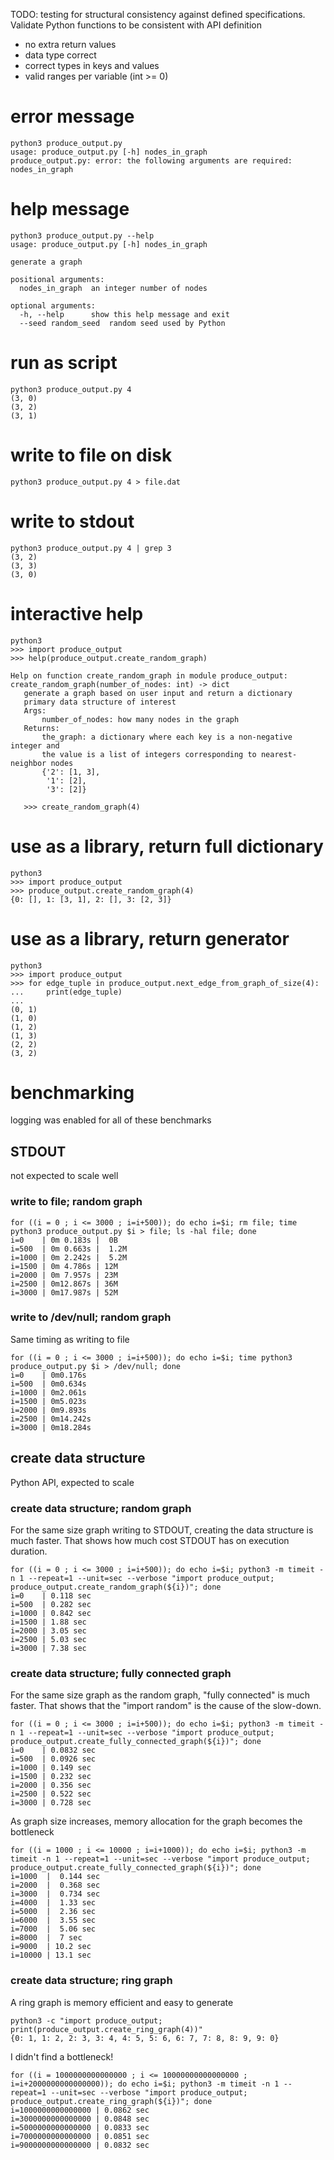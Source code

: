 TODO: testing for structural consistency against defined specifications.
Validate Python functions to be consistent with API definition
 * no extra return values
 * data type correct
 * correct types in keys and values
 * valid ranges per variable (int >= 0)


# error message

    python3 produce_output.py
    usage: produce_output.py [-h] nodes_in_graph
    produce_output.py: error: the following arguments are required: nodes_in_graph

# help message

    python3 produce_output.py --help
    usage: produce_output.py [-h] nodes_in_graph

    generate a graph

    positional arguments:
      nodes_in_graph  an integer number of nodes

    optional arguments:
      -h, --help      show this help message and exit
      --seed random_seed  random seed used by Python

# run as script

    python3 produce_output.py 4
    (3, 0)
    (3, 2)
    (3, 1)

# write to file on disk

    python3 produce_output.py 4 > file.dat

# write to stdout

    python3 produce_output.py 4 | grep 3
    (3, 2)
    (3, 3)
    (3, 0)

# interactive help

    python3
    >>> import produce_output
    >>> help(produce_output.create_random_graph)

    Help on function create_random_graph in module produce_output:
    create_random_graph(number_of_nodes: int) -> dict
       generate a graph based on user input and return a dictionary
       primary data structure of interest
       Args:
           number_of_nodes: how many nodes in the graph
       Returns:
           the_graph: a dictionary where each key is a non-negative integer and
           the value is a list of integers corresponding to nearest-neighbor nodes
           {'2': [1, 3],
            '1': [2],
            '3': [2]}

       >>> create_random_graph(4)


# use as a library, return full dictionary

    python3
    >>> import produce_output
    >>> produce_output.create_random_graph(4)
    {0: [], 1: [3, 1], 2: [], 3: [2, 3]}

# use as a library, return generator

    python3
    >>> import produce_output
    >>> for edge_tuple in produce_output.next_edge_from_graph_of_size(4):
    ...     print(edge_tuple)
    ...
    (0, 1)
    (1, 0)
    (1, 2)
    (1, 3)
    (2, 2)
    (3, 2)


# benchmarking
logging was enabled for all of these benchmarks
## STDOUT
not expected to scale well
### write to file; random graph

    for ((i = 0 ; i <= 3000 ; i=i+500)); do echo i=$i; rm file; time python3 produce_output.py $i > file; ls -hal file; done
    i=0    | 0m 0.183s |  0B
    i=500  | 0m 0.663s |  1.2M
    i=1000 | 0m 2.242s |  5.2M
    i=1500 | 0m 4.786s | 12M
    i=2000 | 0m 7.957s | 23M
    i=2500 | 0m12.867s | 36M
    i=3000 | 0m17.987s | 52M

### write to /dev/null; random graph

Same timing as writing to file

    for ((i = 0 ; i <= 3000 ; i=i+500)); do echo i=$i; time python3 produce_output.py $i > /dev/null; done
    i=0    | 0m0.176s
    i=500  | 0m0.634s
    i=1000 | 0m2.061s
    i=1500 | 0m5.023s
    i=2000 | 0m9.893s
    i=2500 | 0m14.242s
    i=3000 | 0m18.284s

## create data structure
Python API, expected to scale
### create data structure; random graph

For the same size graph writing to STDOUT, creating the data structure is much faster.
That shows how much cost STDOUT has on execution duration.

    for ((i = 0 ; i <= 3000 ; i=i+500)); do echo i=$i; python3 -m timeit -n 1 --repeat=1 --unit=sec --verbose "import produce_output; produce_output.create_random_graph(${i})"; done
    i=0    | 0.118 sec
    i=500  | 0.282 sec
    i=1000 | 0.842 sec
    i=1500 | 1.88 sec
    i=2000 | 3.05 sec
    i=2500 | 5.03 sec
    i=3000 | 7.38 sec

### create data structure; fully connected graph

For the same size graph as the random graph, "fully connected" is much faster.
That shows that the "import random" is the cause of the slow-down.

    for ((i = 0 ; i <= 3000 ; i=i+500)); do echo i=$i; python3 -m timeit -n 1 --repeat=1 --unit=sec --verbose "import produce_output; produce_output.create_fully_connected_graph(${i})"; done
    i=0    | 0.0832 sec
    i=500  | 0.0926 sec
    i=1000 | 0.149 sec
    i=1500 | 0.232 sec
    i=2000 | 0.356 sec
    i=2500 | 0.522 sec
    i=3000 | 0.728 sec

As graph size increases, memory allocation for the graph becomes the bottleneck

    for ((i = 1000 ; i <= 10000 ; i=i+1000)); do echo i=$i; python3 -m timeit -n 1 --repeat=1 --unit=sec --verbose "import produce_output; produce_output.create_fully_connected_graph(${i})"; done
    i=1000  |  0.144 sec
    i=2000  |  0.368 sec
    i=3000  |  0.734 sec
    i=4000  |  1.33 sec
    i=5000  |  2.36 sec
    i=6000  |  3.55 sec
    i=7000  |  5.06 sec
    i=8000  |  7 sec
    i=9000  | 10.2 sec
    i=10000 | 13.1 sec

### create data structure; ring graph

A ring graph is memory efficient and easy to generate

    python3 -c "import produce_output; print(produce_output.create_ring_graph(4))"
    {0: 1, 1: 2, 2: 3, 3: 4, 4: 5, 5: 6, 6: 7, 7: 8, 8: 9, 9: 0}

I didn't find a bottleneck!

    for ((i = 1000000000000000 ; i <= 10000000000000000 ; i=i+2000000000000000)); do echo i=$i; python3 -m timeit -n 1 --repeat=1 --unit=sec --verbose "import produce_output; produce_output.create_ring_graph(${i})"; done
    i=1000000000000000 | 0.0862 sec
    i=3000000000000000 | 0.0848 sec
    i=5000000000000000 | 0.0833 sec
    i=7000000000000000 | 0.0851 sec
    i=9000000000000000 | 0.0832 sec
